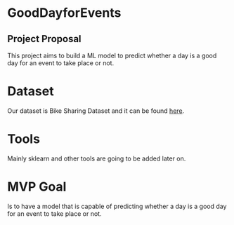 # GoodDayforEvents

## Project Proposal 
This project aims to build a ML model to predict whether a day is a good day for an event to take place or not. 

# Dataset 
Our dataset is Bike Sharing Dataset and it can be found [here](https://archive.ics.uci.edu/ml/datasets/Bike+Sharing+Dataset#).

# Tools
Mainly sklearn and other tools are going to be added later on.

# MVP Goal 
Is to have a model that is capable of predicting whether a day is a good day for an event to take place or not.  

